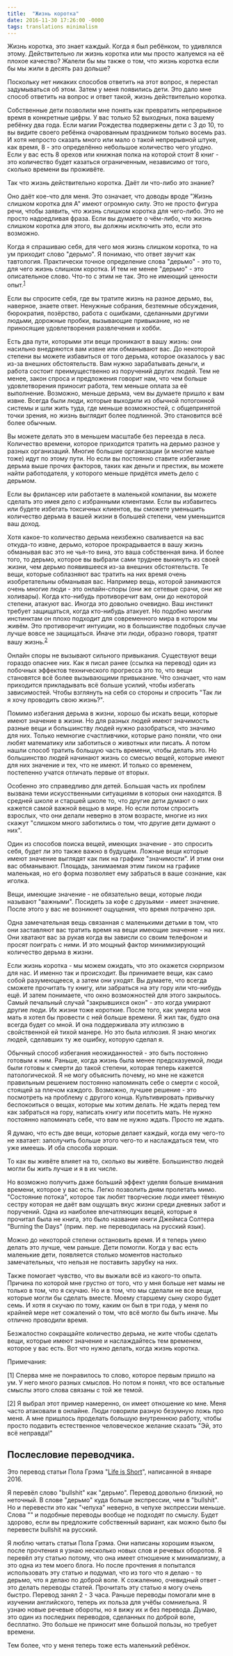```yaml
---
title:  "Жизнь коротка"
date: 2016-11-30 17:26:00 -0000
tags: translations minimalism
---
```


Жизнь коротка, это знает каждый. Когда я был ребёнком, то удивлялся этому. Действительно ли жизнь коротка или мы просто жалуемся на её плохое качество? Жалели бы мы также о том, что жизнь коротка если бы мы жили в десять раз дольше?

Поскольку нет никаких способов ответить на этот вопрос, я перестал задумываться об этом. Затем у меня появились дети. Это дало мне способ ответить на вопрос и ответ такой, жизнь действительно коротка.

Собственные дети позволили мне понять как превратить непрерывное время в конкретные цифры. У вас только 52 выходных, пока вашему ребёнку два года. Если магии Рождества подвержены дети с 3 до 10, то вы видите своего ребёнка очарованным праздником только восемь раз. И хотя непросто сказать много или мало о такой непрерывной штуке, как время, 8 - это определённо небольшое количество чего угодно. Если у вас есть 8 орехов или книжная полка на которой стоит 8 книг - это количество будет казаться ограниченным, независимо от того, сколько времени вы проживёте.

Так что жизнь действительно коротка. Даёт ли что-либо это знание?

Оно даёт кое-что для меня. Это означает, что доводы вроде "Жизнь слишком коротка для А" имеют огромную силу. Это не просто фигура речи, чтобы заявить, что жизнь слишком коротка для чего-либо. Это не просто надоедливая фраза. Если вы думаете о чём-либо, что жизнь слишком коротка для этого, вы должны исключить это, если это возможно.

Когда я спрашиваю себя, для чего моя жизнь слишком коротка, то на ум приходит слово "дерьмо". Я понимаю, что ответ звучит как тавтология. Практически точное определение слова "дерьмо" - это то, для чего жизнь слишком коротка. И тем не менее "дерьмо" - это описательное слово. Что-то с этим не так. Это не имеющий ценности опыт.<sup>[1](#1)</sup>

Если вы спросите себя, где вы тратите жизнь на разное дерьмо, вы, наверное, знаете ответ. Ненужные собрания, безтемные обсуждения, бюрократия, позёрство, работа с ошибками, сделанными другими людьми, дорожные пробки, вызывающие привыкание, но не приносящие удовлетворения развлечения и хобби.

Есть два пути, которыми эти вещи проникают в вашу жизнь: они насильно внедряются вам извне или обманывают вас. До некоторой степени вы можете избавиться от того дерьма, которое оказалось у вас из-за внешних обстоятельств. Вам нужно зарабатывать деньги, и работа состоит преимущественно из поручений других людей. Тем не менее, закон спроса и предложения говорит нам, что чем больше удовлетворения приносит работа, тем меньше оплата за её выполнение. Возможно, меньше дерьма, чем вы думаете пришло к вам извне. Всегда были люди, которые выходили из обычной потогонной системы и шли жить туда, где меньше возможностей, с общепринятой точки зрения, но жизнь выглядит более подлинной. Это становится всё более обычным.

Вы можете делать это в меньшем масштабе без переезда в леса. Количество времени, которое приходится тратить на дерьмо разное у разных организаций. Многие большие организации (и многие малые тоже) идут по этому пути. Но если вы постоянно ставите избегание дерьма выше прочих факторов, таких как деньги и престиж, вы можете найти работодателя, у которого меньше придётся иметь дело с дерьмом. 

Если вы фрилансер или работаете в маленькой компании, вы можете сделать это имея дело с избранными клиентами. Если вы избавитесь или будете избегать токсичных клиентов, вы сможете уменьшить количество дерьма в вашей жизни в большей степени, чем уменьшится ваш доход. 

Хотя какое-то количество дерьма неизбежно сваливается на вас откуда-то извне, дерьмо, которое прокрадывается в вашу жизнь обманывая вас это не чья-то вина, это ваша собственная вина. И более того, то дерьмо, которое вы выбрали сами труднее выкинуть из своей жизни, чем дерьмо появившееся из-за внешних обстоятельств. Те вещи, которые соблазняют вас тратить на них время очень изобретательны обманывая вас. Например вещь, которой занимаются очень многие люди - это онлайн-споры (они же сетевые срачи, они же холивары). Когда кто-нибудь противоречит вам, они до некоторой степени, атакуют вас. Иногда это довольно очевидно. Ваш инстинкт требует защищаться, когда кто-нибудь атакует. Но подобно многим инстинктам он плохо подходит для современного мира в котором мы живём. Это противоречит интуиции, но в большинстве подобных случае лучше вовсе не защищаться. Иначе эти люди, образно говоря, тратят вашу жизнь.<sup>[2](#2)</sup>

Онлайн споры не вызывают сильного привыкания. Существуют вещи гораздо опаснее них. Как я писал ранее (ссылка на перевод) один из побочных эффектов технического прогресса это то, что вещи становятся всё более вызывающими привыкание. Что означает, что нам приходится прикладывать всё больше усилий, чтобы избегать зависимостей. Чтобы взглянуть на себя со стороны и спросить "Так ли я хочу проводить свою жизнь?".

Помимо избегания дерьма в жизни, хорошо бы искать вещи, которые имеют значение в жизни. Но для разных людей имеют значимость разные вещи и большинству людей нужно разобраться, что значимо для них. Только немногие счастливчики, которые рано поняли, что они любят математику или заботиться о животных или писать. А потом нашли способ тратить большую часть времени, чтобы делать это. Но большинство людей начинают жизнь со смесью вещей, которые имеют для них значение и тех, что не имеют. И только со временем, постепенно учатся отличать первые от вторых.

Особенно это справедливо для детей. Большая часть их проблем вызвана теми искусственными ситуациями в которых они находятся. В средней школе и старшей школе то, что другие дети думают о них кажется самой важной вещью в мире. Но если потом спросить взрослых, что они делали неверно в этом возрасте, многие из них скажут "слишком много заботились о том, что другие дети думают о них". 

Один из способов поиска вещей, имеющих значение - это спросить себя, будет ли это также важно в будущем. Ложные вещи которые имеют значение выглядят как пик на графике "значимости". И этим они вас обманывают. Площадь, занимаемая этим пиком на графике маленькая, но его форма позволяет ему забраться в ваше сознание, как иголка.

Вещи, имеющие значение - не обязательно вещи, которые люди называют "важными". Посидеть за кофе с друзьями - имеет значение. После этого у вас не возникнет ощущения, что время потрачено зря.

Одна замечательная вещь связанная с маленькими детьми в том, что они заставляют вас тратить время на вещи имеющие значение - на них. Они хватают вас за рукав когда вы зависли со своим телефоном и просят поиграть с ними. И это мощный фактор минимизирующий количество дерьма в жизни. 

Если жизнь коротка - мы можем ожидать, что это окажется сюрпризом для нас. И именно так и происходит. Вы принимаете вещи, как само собой разумеющееся, а затем они уходят. Вы думаете, что всегда сможете прочитать ту книгу, или забраться на эту гору или что-нибудь ещё. И затем понимаете, что окно возможностей для этого закрылось.  Самый печальный случай "закрывшихся окон" - это когда умирают другие люди. Их жизни тоже короткие. После того, как умерла моя мать я хотел бы провести с ней больше времени. Я жил так, будто она всегда будет со мной. И она поддерживала эту иллюзию в свойственной ей тихой манере. Но это была иллюзия. Я знаю многих людей, сделавших ту же ошибку, которую сделал я.

Обычный способ избегания неожиданностей - это быть постоянно готовым к ним. Раньше, когда жизнь была менее предсказуемой, люди были готовы к смерти до такой степени, которая теперь кажется патологической. Я не могу объяснить почему, но мне не кажется правильным решением постоянно напоминать себе о смерти с косой, стоящей за плечом каждого. Возможно, лучшее решение - это посмотреть на проблему с другого конца. Культивировать привычку беспокоиться о вещах, которые мы хотим делать. Не ждать перед тем как забраться на гору, написать книгу или посетить мать. Не нужно постоянно напоминать себе, что вам не нужно ждать. Просто не ждать.

Я думаю, что есть две вещи, которые делает каждый, когда ему чего-то не хватает: заполучить больше этого чего-то и наслаждаться тем, что уже имеешь. И оба способа хороши.

То как вы живёте влияет на то, сколько вы живёте. Большинство людей могли бы жить лучше и я в их числе.

Но возможно получить даже больший эффект уделяя больше внимания времени, которое у вас есть. Легко позволить дням пролетать мимо. "Состояние потока", которое так любят творческие люди имеет тёмную сестру которая не даёт вам ощущать вкус жизни среди дневных забот и поручений. Одна из наиболее впечатляющих вещей, которые я прочитал была не книга, это было название книги Джеймса Солтера "Burning the Days" (прим. пер. не переводилась на русский язык). 

Можно до некоторой степени остановить время. И я теперь умею делать это лучше, чем раньше. Дети помогли. Когда у вас есть маленькие дети, появляется столько моментов настолько замечательных, что нельзя не поставить зарубку на них. 

Также помогает чувство, что вы выжали всё из какого-то опыта. Причина по которой мне грустно от того, что у мня больше нет мамы не только в том, что я скучаю. Но и в том, что мы сделали не все вещи, которые могли бы сделать вместе. Моему старшему сыну скоро будет семь. И хотя я скучаю по тому, каким он был в три года, у меня по крайней мере нет сожалений о том, что всё могло бы быть иначе. Мы отлично проводили время.

Безжалостно сокращайте количество дерьма, не жите чтобы сделать вещи, которые имеют значение и наслаждайтесь тем временем, которое у вас есть. Вот что нужно делать, когда жизнь коротка.

Примечания:

<a name="1">[1]</a> Сперва мне не понравилось то слово, которое первым пришло на ум. У него много разных смыслов. Но потом я понял, что все остальные смыслы этого слова связаны с той же темой. 

<a name="2">[2]</a> Я выбрал этот пример намеренно, он имеет отношение ко мне. Меня часто атаковали в онлайне. Люди говорили разную безумную ложь про меня. А мне пришлось проделать большую внутреннюю работу, чтобы просто подавить естественное человеческое желание сказать "Эй, это всё неправда!"

## Послесловие переводчика.

Это перевод статьи Пола Грэма "[Life is Short]("http://www.paulgraham.com/vb.html)", написанной в январе 2016.

Я перевёл слово "bullshit" как "дерьмо". Перевод довольно близкий, но неточный. В слове "дерьмо" куда больше экспрессии, чем в "bullshit". Но и перевести это как "чепуха" неверно, в чепухе экспрессии меньше. Слова "" и подобные переводы вообще не подходят по смыслу. Будет здорово, если вы предложите собственный вариант, как можно было бы перевести bullshit на русский.

Я люблю читать статьи Пола Грэма. Они написаны хорошим языком, после прочтения я узнаю несколько новых слов и речевых оборотов. Я перевёл эту статью потому, что она имеет отношение к минимализму, а это одна из тем моего блога. Но после прочтения я попытался использовать эту статью и подумал, что из того что я делаю - то дерьмо, что я делаю по доброй воле. К сожалению, очевидный ответ - это делать переводы статей. Прочитать эту статью я могу очень быстро. Перевод занял 2 - 3 часа. Раньше переводы помогали мне в изучении английского, теперь их польза для учёбы сомниельна. Я узнаю новые речевые обороты, но я вижу их и без перевода. Думаю, это один из последних переводов, сделанных по доброй воле, бесплатно. Это больше не приносит мне большой пользы, но требует времени.

Тем более, что у меня теперь тоже есть маленький ребёнок. 